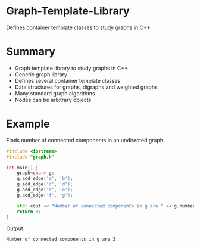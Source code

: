 # Graph-Template-Library
Defines container template classes to study graphs in C++
# Summary
- Graph template library to study graphs in C++
- Generic graph library
- Defines several container template classes
- Data structures for graphs, digraphs and weighted graphs
- Many standard graph algorithms
- Nodes can be arbitrary objects
# Example
Finds number of connected components in an undirected graph
```cpp
#include <iostream>
#include "graph.h"

int main() {
    graph<char> g;
    g.add_edge('a', 'b');
    g.add_edge('c', 'd');
    g.add_edge('d', 'e');
    g.add_edge('f', 'g');

    std::cout << "Number of connected components in g are " << g.number_of_connected_components() << "\n";
    return 0;
}
```
Output
```
Number of connected components in g are 3
```